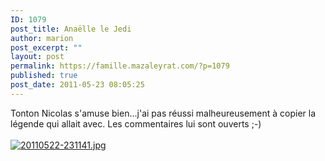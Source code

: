 ```yaml
---
ID: 1079
post_title: Anaëlle le Jedi
author: marion
post_excerpt: ""
layout: post
permalink: https://famille.mazaleyrat.com/?p=1079
published: true
post_date: 2011-05-23 08:05:25
---
```

Tonton Nicolas s'amuse bien...j'ai pas réussi malheureusement à copier la légende qui allait avec. Les commentaires lui sont ouverts ;-)
<br /><br /><a href="http://famille.mazaleyrat.com/wp-content/uploads/2011/05/20110522-231141.jpg"><img src="http://famille.mazaleyrat.com/wp-content/uploads/2011/05/20110522-231141.jpg" alt="20110522-231141.jpg" class="alignnone size-full" /></a>